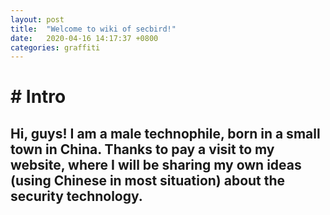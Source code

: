 ```yaml
---
layout: post
title:  "Welcome to wiki of secbird!"
date:   2020-04-16 14:17:37 +0800
categories: graffiti
---
```


# \# Intro
## Hi, guys! I am a male technophile, born in a small town in China. Thanks to pay a visit to my website, where I will be sharing my own ideas (using Chinese in most situation) about the security technology.